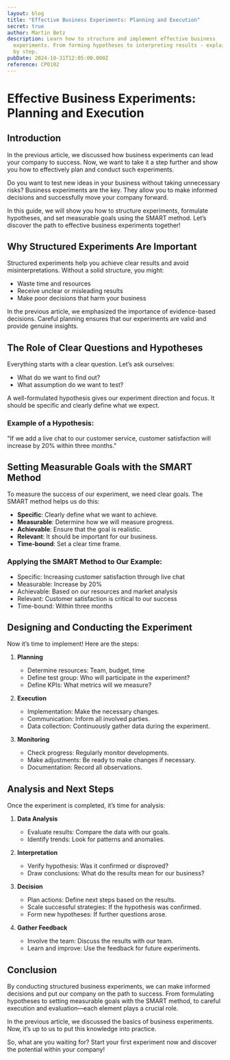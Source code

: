 ```yaml
---
layout: blog
title: "Effective Business Experiments: Planning and Execution"
secret: true
author: Martin Betz
description: Learn how to structure and implement effective business
  experiments. From forming hypotheses to interpreting results - explained step
  by step.
pubDate: 2024-10-31T12:05:00.000Z
reference: CP0102
---
```

# Effective Business Experiments: Planning and Execution

## Introduction
In the previous article, we discussed how business experiments can lead your company to success. Now, we want to take it a step further and show you how to effectively plan and conduct such experiments.

Do you want to test new ideas in your business without taking unnecessary risks? Business experiments are the key. They allow you to make informed decisions and successfully move your company forward.

In this guide, we will show you how to structure experiments, formulate hypotheses, and set measurable goals using the SMART method. Let’s discover the path to effective business experiments together!

## Why Structured Experiments Are Important
Structured experiments help you achieve clear results and avoid misinterpretations. Without a solid structure, you might:

- Waste time and resources
- Receive unclear or misleading results
- Make poor decisions that harm your business

In the previous article, we emphasized the importance of evidence-based decisions. Careful planning ensures that our experiments are valid and provide genuine insights.

## The Role of Clear Questions and Hypotheses
Everything starts with a clear question. Let’s ask ourselves:

- What do we want to find out?
- What assumption do we want to test?

A well-formulated hypothesis gives our experiment direction and focus. It should be specific and clearly define what we expect.

### Example of a Hypothesis:
"If we add a live chat to our customer service, customer satisfaction will increase by 20% within three months."

## Setting Measurable Goals with the SMART Method
To measure the success of our experiment, we need clear goals. The SMART method helps us do this:

- **Specific**: Clearly define what we want to achieve.
- **Measurable**: Determine how we will measure progress.
- **Achievable**: Ensure that the goal is realistic.
- **Relevant**: It should be important for our business.
- **Time-bound**: Set a clear time frame.

### Applying the SMART Method to Our Example:
- Specific: Increasing customer satisfaction through live chat
- Measurable: Increase by 20%
- Achievable: Based on our resources and market analysis
- Relevant: Customer satisfaction is critical to our success
- Time-bound: Within three months

## Designing and Conducting the Experiment
Now it’s time to implement! Here are the steps:

1. **Planning**
   - Determine resources: Team, budget, time
   - Define test group: Who will participate in the experiment?
   - Define KPIs: What metrics will we measure?

2. **Execution**
   - Implementation: Make the necessary changes.
   - Communication: Inform all involved parties.
   - Data collection: Continuously gather data during the experiment.

3. **Monitoring**
   - Check progress: Regularly monitor developments.
   - Make adjustments: Be ready to make changes if necessary.
   - Documentation: Record all observations.

## Analysis and Next Steps
Once the experiment is completed, it’s time for analysis:

1. **Data Analysis**
   - Evaluate results: Compare the data with our goals.
   - Identify trends: Look for patterns and anomalies.

2. **Interpretation**
   - Verify hypothesis: Was it confirmed or disproved?
   - Draw conclusions: What do the results mean for our business?

3. **Decision**
   - Plan actions: Define next steps based on the results.
   - Scale successful strategies: If the hypothesis was confirmed.
   - Form new hypotheses: If further questions arose.

4. **Gather Feedback**
   - Involve the team: Discuss the results with our team.
   - Learn and improve: Use the feedback for future experiments.

## Conclusion
By conducting structured business experiments, we can make informed decisions and put our company on the path to success. From formulating hypotheses to setting measurable goals with the SMART method, to careful execution and evaluation—each element plays a crucial role.

In the previous article, we discussed the basics of business experiments. Now, it’s up to us to put this knowledge into practice.

So, what are you waiting for? Start your first experiment now and discover the potential within your company!
